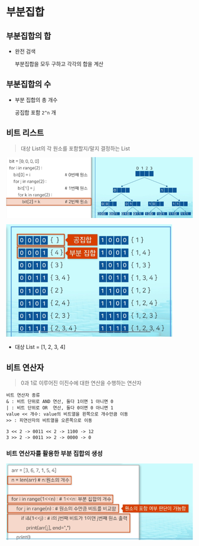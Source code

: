 # 부분집합

## 부분집합의 합

- 완전 검색

  부분집합을 모두 구하고 각각의 합을 계산

## 부분집합의 수

- 부분 집합의 총 개수

  공집합 포함 `2^n` 개

## 비트 리스트

> 대상 List의 각 원소를 포함할지/말지 결정하는 List

![image-20210714115527260](02.%EB%B6%80%EB%B6%84%EC%A7%91%ED%95%A9.assets/image-20210714115527260.png)

![image-20210714115627656](02.%EB%B6%80%EB%B6%84%EC%A7%91%ED%95%A9.assets/image-20210714115627656.png)

- 대상 List = [1, 2, 3, 4]

## 비트 연산자

> 0과 1로 이루어진 이진수에 대한 연산을 수행하는 연산자

```
비트 연산자 종류
& : 비트 단위로 AND 연산, 둘다 1이면 1 아니면 0
| : 비트 단위로 OR  연산, 둘다 0이면 0 아니면 1
value << 개수: value의 비트열을 왼쪽으로 개수만큼 이동
>> : 피연산자의 비트열을 오른쪽으로 이동
```

```
3 << 2 -> 0011 << 2 -> 1100 -> 12
3 >> 2 -> 0011 >> 2 -> 0000 -> 0
```

### 비트 연산자를 활용한 부분 집합의 생성

![image-20210714121323900](02.%EB%B6%80%EB%B6%84%EC%A7%91%ED%95%A9.assets/image-20210714121323900.png)


